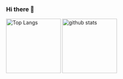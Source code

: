 ### Hi there 👋

<!--
**unstoppa61e/unstoppa61e** is a ✨ _special_ ✨ repository because its `README.md` (this file) appears on your GitHub profile.

Here are some ideas to get you started:

- 🔭 I’m currently working on ...
- 🌱 I’m currently learning ...
- 👯 I’m looking to collaborate on ...
- 🤔 I’m looking for help with ...
- 💬 Ask me about ...
- 📫 How to reach me: ...
- 😄 Pronouns: ...
- ⚡ Fun fact: ...
-->
<p align="left">
<img alt="Top Langs" height="150px" src="https://github-readme-stats.vercel.app/api/top-langs/?username=unstoppa61e&theme=cobalt&layout=compact" />
<img alt="github stats" height="150px" src="https://github-readme-stats.vercel.app/api?username=unstoppa61e&count_private=true&show_icons=true&theme=cobalt" />
</p>
     
